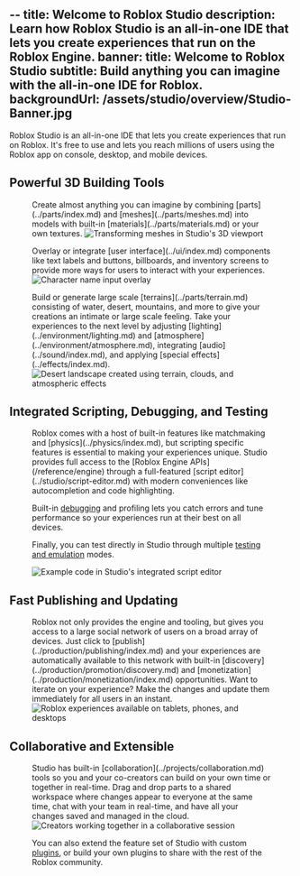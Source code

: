--
title: Welcome to Roblox Studio
description: Learn how Roblox Studio is an all-in-one IDE that lets you create experiences that run on the Roblox Engine.
banner:
  title: Welcome to Roblox Studio
  subtitle: Build anything you can imagine with the all-in-one IDE for Roblox.
  backgroundUrl: /assets/studio/overview/Studio-Banner.jpg
---

Roblox Studio is an all-in-one IDE that lets you create experiences that run on
Roblox. It's free to use and lets you reach millions of users using
the Roblox app on console, desktop, and mobile devices.

## Powerful 3D Building Tools

<figure>
Create almost anything you can imagine by combining [parts](../parts/index.md) and [meshes](../parts/meshes.md) into models with built-in [materials](../parts/materials.md) or your own textures.

<img src="../assets/studio/overview/Parts-Meshes-Models.jpg" alt="Transforming meshes in Studio's 3D viewport" />
</figure>

<figure>
Overlay or integrate [user interface](../ui/index.md) components like text labels and buttons, billboards, and inventory screens to provide more ways for users to interact with your experiences.

<img src="../assets/ui/button-text-input/TextBox-Example.jpg" alt="Character name input overlay" />
</figure>

<figure>
Build or generate large scale [terrains](../parts/terrain.md) consisting of water, desert, mountains, and more to give your creations an intimate or large scale feeling. Take your experiences to the next level by adjusting [lighting](../environment/lighting.md) and [atmosphere](../environment/atmosphere.md), integrating [audio](../sound/index.md), and applying [special effects](../effects/index.md).

<img src="../assets/lighting-and-effects/atmosphere/Glare-A.jpg" alt="Desert landscape created using terrain, clouds, and atmospheric effects" />
</figure>

## Integrated Scripting, Debugging, and Testing

<figure>
Roblox comes with a host of built-in features like matchmaking and [physics](../physics/index.md), but scripting specific features is essential to making your experiences unique. Studio provides full access to the [Roblox Engine APIs](/reference/engine) through a full-featured [script editor](../studio/script-editor.md) with modern conveniences like autocompletion and code highlighting.

Built-in [debugging](../studio/debugging.md) and profiling lets you catch errors and tune performance so your experiences run at their best on all devices.

Finally, you can test directly in Studio through multiple [testing and emulation](../studio/testing-modes.md) modes.

<img src="../assets/studio/overview/Script-Editor.png" alt="Example code in Studio's integrated script editor"/>
</figure>

## Fast Publishing and Updating

<figure>
Roblox not only provides the engine and tooling, but gives you access to a large social network of users on a broad array of devices. Just click to [publish](../production/publishing/index.md) and your experiences are automatically available to this network with built-in [discovery](../production/promotion/discovery.md) and [monetization](../production/monetization/index.md) opportunities. Want to iterate on your experience? Make the changes and update them immediately for all users in an instant.

<img src="../assets/studio/overview/Multiple-Devices.jpg" alt="Roblox experiences available on tablets, phones, and desktops" />
</figure>

## Collaborative and Extensible

<figure>
Studio has built-in [collaboration](../projects/collaboration.md) tools so you and your co-creators can build on your own time or together in real-time. Drag and drop parts to a shared workspace where changes appear to everyone at the same time, chat with your team in real-time, and have all your changes saved and managed in the cloud.

<img src="../assets/studio/collaboration/Collaborative-Session.jpg" alt="Creators working together in a collaborative session" />

You can also extend the feature set of Studio with custom [plugins](../studio/plugins.md), or build your own plugins to share with the rest of the Roblox community.

</figure>
